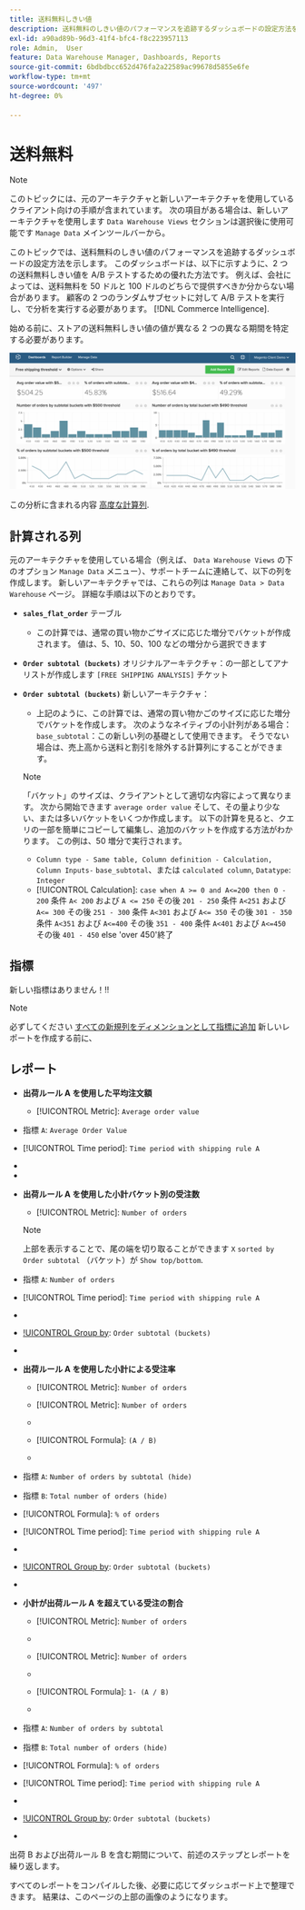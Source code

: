 ```yaml
---
title: 送料無料しきい値
description: 送料無料のしきい値のパフォーマンスを追跡するダッシュボードの設定方法を説明します。
exl-id: a90ad89b-96d3-41f4-bfc4-f8c223957113
role: Admin,  User
feature: Data Warehouse Manager, Dashboards, Reports
source-git-commit: 6bdbdbcc652d476fa2a22589ac99678d5855e6fe
workflow-type: tm+mt
source-wordcount: '497'
ht-degree: 0%

---
```


# 送料無料

>[!NOTE]
>
>このトピックには、元のアーキテクチャと新しいアーキテクチャを使用しているクライアント向けの手順が含まれています。 次の項目がある場合は、新しいアーキテクチャを使用します `Data Warehouse Views` セクションは選択後に使用可能です `Manage Data` メインツールバーから。

このトピックでは、送料無料のしきい値のパフォーマンスを追跡するダッシュボードの設定方法を示します。 このダッシュボードは、以下に示すように、2 つの送料無料しきい値を A/B テストするための優れた方法です。 例えば、会社によっては、送料無料を 50 ドルと 100 ドルのどちらで提供すべきか分からない場合があります。 顧客の 2 つのランダムサブセットに対して A/B テストを実行し、で分析を実行する必要があります。 [!DNL Commerce Intelligence].

始める前に、ストアの送料無料しきい値の値が異なる 2 つの異なる期間を特定する必要があります。

![](../../assets/free_shipping_threshold.png)

この分析に含まれる内容 [高度な計算列](../data-warehouse-mgr/adv-calc-columns.md).

## 計算される列

元のアーキテクチャを使用している場合（例えば、 `Data Warehouse Views` の下のオプション `Manage Data` メニュー）、サポートチームに連絡して、以下の列を作成します。 新しいアーキテクチャでは、これらの列は `Manage Data > Data Warehouse` ページ。 詳細な手順は以下のとおりです。

* **`sales_flat_order`** テーブル
   * この計算では、通常の買い物かごサイズに応じた増分でバケットが作成されます。 値は、5、10、50、100 などの増分から選択できます

* **`Order subtotal (buckets)`** オリジナルアーキテクチャ：の一部としてアナリストが作成します `[FREE SHIPPING ANALYSIS]` チケット
* **`Order subtotal (buckets)`** 新しいアーキテクチャ：
   * 上記のように、この計算では、通常の買い物かごのサイズに応じた増分でバケットを作成します。 次のようなネイティブの小計列がある場合： `base_subtotal`：この新しい列の基礎として使用できます。 そうでない場合は、売上高から送料と割引を除外する計算列にすることができます。

  >[!NOTE]
  >
  >「バケット」のサイズは、クライアントとして適切な内容によって異なります。 次から開始できます `average order value` そして、その量より少ない、または多いバケットをいくつか作成します。 以下の計算を見ると、クエリの一部を簡単にコピーして編集し、追加のバケットを作成する方法がわかります。 この例は、50 増分で実行されます。

   * `Column type - Same table, Column definition - Calculation, Column Inputs-` `base_subtotal`、または `calculated column`, `Datatype`: `Integer`
   * [!UICONTROL Calculation]: `case when A >= 0 and A<=200 then 0 - 200`
条件 `A< 200` および `A <= 250` その後 `201 - 250`
条件 `A<251` および `A<= 300` その後 `251 - 300`
条件 `A<301` および `A<= 350` その後 `301 - 350`
条件 `A<351` および `A<=400` その後 `351 - 400`
条件 `A<401` および `A<=450` その後 `401 - 450`
else &#39;over 450&#39;終了


## 指標

新しい指標はありません！!!

>[!NOTE]
>
>必ずしてください [すべての新規列をディメンションとして指標に追加](../data-warehouse-mgr/manage-data-dimensions-metrics.md) 新しいレポートを作成する前に、

## レポート

* **出荷ルール A を使用した平均注文額**
   * [!UICONTROL Metric]: `Average order value`

* 指標 `A`: `Average Order Value`
* [!UICONTROL Time period]: `Time period with shipping rule A`
* 
  [!UICONTROL Interval]: `None`
* 
  [!UICONTROL Chart Type]: `Scalar`

* **出荷ルール A を使用した小計バケット別の受注数**
   * [!UICONTROL Metric]: `Number of orders`

  >[!NOTE]
  >
  >上部を表示することで、尾の端を切り取ることができます `X` `sorted by` `Order subtotal` （バケット）が `Show top/bottom`.

* 指標 `A`: `Number of orders`
* [!UICONTROL Time period]: `Time period with shipping rule A`
* 
  [!UICONTROL Interval]: `None`
* [!UICONTROL Group by]: `Order subtotal (buckets)`
* 
  [!UICONTROL Chart Type]: `Column`

* **出荷ルール A を使用した小計による受注率**
   * [!UICONTROL Metric]: `Number of orders`

   * [!UICONTROL Metric]: `Number of orders`
   * 
     [!UICONTROL Group by]: `Independent`
   * [!UICONTROL Formula]: `(A / B)`
   * 
     [!UICONTROL Format]: `%`

* 指標 `A`: `Number of orders by subtotal (hide)`
* 指標 `B`: `Total number of orders (hide)`
* [!UICONTROL Formula]: `% of orders`
* [!UICONTROL Time period]: `Time period with shipping rule A`
* 
  [!UICONTROL Interval]: `None`
* [!UICONTROL Group by]: `Order subtotal (buckets)`
* 
  [!UICONTROL Chart Type]: `Line`

* **小計が出荷ルール A を超えている受注の割合**
   * [!UICONTROL Metric]: `Number of orders`
   * 
     [!UICONTROL Perspective]: `Cumulative`

   * [!UICONTROL Metric]: `Number of orders`
   * 
     [!UICONTROL Group by]: `Independent`

   * [!UICONTROL Formula]: `1- (A / B)`
   * 
     [!UICONTROL Format]: `%`

* 指標 `A`: `Number of orders by subtotal`
* 指標 `B`: `Total number of orders (hide)`
* [!UICONTROL Formula]: `% of orders`
* [!UICONTROL Time period]: `Time period with shipping rule A`
* 
  [!UICONTROL Interval]: `None`
* [!UICONTROL Group by]: `Order subtotal (buckets)`
* 
  [!UICONTROL Chart Type]: `Line`


出荷 B および出荷ルール B を含む期間について、前述のステップとレポートを繰り返します。

すべてのレポートをコンパイルした後、必要に応じてダッシュボード上で整理できます。 結果は、このページの上部の画像のようになります。
